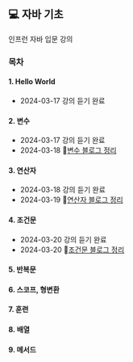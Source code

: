 ## 💻 자바 기초
인프런 자바 입문 강의

### 목차
#### 1. Hello World
- 2024-03-17 강의 듣기 완료
#### 2. 변수 
- 2024-03-17 강의 듣기 완료
- 2024-03-18 🔗[변수 블로그 정리](https://dev-cloud.tistory.com/247')
#### 3. 연산자
- 2024-03-18 강의 듣기 완료
- 2024-03-19 🔗[연산자 블로그 정리](https://dev-cloud.tistory.com/250')
#### 4. 조건문
- 2024-03-20 강의 듣기 완료
- 2024-03-20 🔗[조건문 블로그 정리](https://dev-cloud.tistory.com/250')
#### 5. 반복문
#### 6. 스코프, 형변환
#### 7. 훈련
#### 8. 배열
#### 9. 메서드
